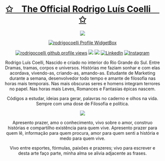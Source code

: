<!--
 Inicio da mensagem bem vindo, com a frase estática
 -->

<p align="center"><a href="https://bio.link/coelli/">
    <h1 align="center">✩&emsp;The Official Rodrigo Luís Coelli&emsp;✩</h1>
</p></a>

<!-- 
Inicio da mensagem bem vindo, com a frase animada.
Fonte: https://readme-typing-svg.herokuapp.com
-->
<p align="center"><a href="https://bio.link/coelli/">
    <img src="https://readme-typing-svg.herokuapp.com/?lines=Bem+vind@+ao+meu+Gitperfil!;Visite+minha+bio+clicando+aqui!&font=sofia%20pro&%color=%fff&center=true&width=400&height=100">
</p></a>

<!--
 
**rodrigocoelli/rodrigocoelli** is a ✨ _special_ ✨ repository because its `README.md` (this file) appears on your GitHub profile.

Here are some ideas to get you started:

- 🔭 I’m currently working on ...
- 🌱 I’m currently learning ...
- 👯 I’m looking to collaborate on ...
- 🤔 I’m looking for help with ...
- 💬 Ask me about ...
- 📫 How to reach me: ...
- 😄 Pronouns: ...
- ⚡ Fun fact: ...
-->

<!--
 Inicio dos trabalhos com widgebox.
Vou usar o comando "href" para lincar as imagens para o github, para não deixar a imagem abrir em um endereço genérico.

Fonte:  https://github.com/Jurredr/github-widgetbox
        https://github.com/antonkomarev/github-profile-views-counter
        https://streak-stats.demolab.com/demo/
        https://github.com/Platane/snk
-->

<div>
  <a href="https://bio.link/coelli/">
  <div  align="center"> 

<a href="https://bio.link/coelli/"><img src="https://github-widgetbox.vercel.app/api/profile?username=octoelli&amp;theme=darkmode&amp;data=followers,repositories,stars,commits" alt="rodrigocoelli Profile WidgetBox"></a></a>

<a href="https://www.github.com/octoelli"><img src="https://komarev.com/ghpvc/?username=octoelli&style=for-the-badge&color=161c1c&label=👁+PROFILE+VIEWS" alt="rodrigocoelli github profile views" /></a>
<a href="https://www.linux.org"><img src="https://img.shields.io/badge/OS-Linux-e06c75?style=for-the-badge&logoColor=00c6ff&logo=linux&color=161c1c" /></a>
<a href="https://archlinux.org"><img src="https://img.shields.io/badge/DISTRO-Arch-56b6c2?style=for-the-badge&logo=arch-linux&logoColor=00c6ff&color=161c1c" /></a>
[![LinkedIn](https://img.shields.io/badge/LinkedIn-0077B5?style=for-the-badge&logo=linkedin&logoColor=white)](https://www.linkedin.com/in/rodrigocoelli/)
[![Instagram](https://img.shields.io/badge/-Instagram-%23E4405F?style=for-the-badge&logo=instagram&logoColor=white)](https://www.instagram.com/rodrigo.coelli/)

<p id="bio" class="description"><span style="color:#000000;">

Rodrigo Luís Coelli, Nascido e criado no interior do Rio Grande do Sul. Entre Dramas, tramas, corpos e universos. Histórias me faziam sonhar e com elas acordava, vivendo-as, criando-as, amando-as. Estudante de Marketing durante a semana, desenvolvedor todo tempo e amante de filosofia nas horas mais temporais. Nas mais obscuras seres e homens integram terrores no papel. Nas horas mais Leves, Romances e Fantasias épicas nascem.
</span></p>
<p class="description"><span style="color:#000000;">

Códigos a estudar, ideias para gerar, palavras no caderno e olhos na vida. Sempre com uma dose de Filosofia e política.
</span></p>

<p><img src="https://2.gravatar.com/userimage/253563359/4ec2ee0477e4d708bb8532beff9f3cae?size=300" /></p>

<p class="description"><span style="color:#000000;">

Apresento prazer, amo o conhecimento, vivo sobre o amor, construo histórias e compartilho existência para quem vive. Apresento prazer para quem lê, informação para quem procura, amor para quem senti a história e medo para quem vive.
</span></p>
<p class="description"><span style="color:#000000;">

Vivo entre esportes, fórmulas, paixões e prazeres; vivo para escrever e desta arte faço parte, minha alma se alivia adjacente as frases.
</span></p>
<p>&nbsp;</p>







</div>
    </div>

<!-- 
Fique a vontade para reproduzir, editar e contribuir com os widgets.
Mas deixe a fonte do original, caso algum amiguinho necessite de ajuda.
-->
